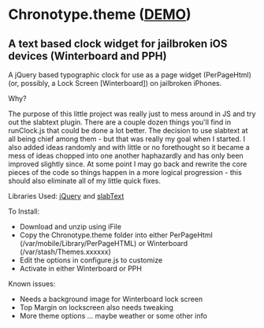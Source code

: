 Chronotype.theme ([DEMO](http://jtheissen.com/ios/Chronotype.theme/))
================

A text based clock widget for jailbroken iOS devices (Winterboard and PPH)
-------------------------------------------------------------------------------------------------------

A jQuery based typographic clock for use as a page widget (PerPageHtml) (or, possibly, a Lock Screen [Winterboard]) on jailbroken iPhones.

Why?

The purpose of this little project was really just to mess around in JS and try out the slabtext plugin. There are a couple dozen things you'll find in runClock.js that could be done a lot better. The decision to use slabtext at all being chief among them - but that was really my goal when I started. I also added ideas randomly and with little or no forethought so it became a mess of ideas chopped into one another haphazardly and has only been improved slightly since. At some point I may go back and rewrite the core pieces of the code so things happen in a more logical progression - this should also eliminate all of my little quick fixes.

Libraries Used: [jQuery](http://jquery.com) and [slabText](http://www.frequency-decoder.com/demo/slabText/)

To Install:

- Download and unzip using iFile
- Copy the Chronotype.theme folder into either PerPageHtml (/var/mobile/Library/PerPageHTML) or Winterboard (/var/stash/Themes.xxxxxx)
- Edit the options in configure.js to customize
- Activate in either Winterboard or PPH

Known issues:

- Needs a background image for Winterboard lock screen
- Top Margin on lockscreen also needs tweaking
- More theme options ... maybe weather or some other info

